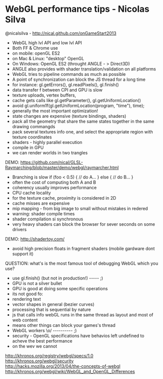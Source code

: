 WebGL performance tips - Nicolas Silva
======================================
@nicalsilva - http://nical.github.com/onGameStart2013

- WebGL high lvl API and low lvl API
- Both FF & Chrome use
 - on mobile: openGL ES2
 - on Mac & Linux: "desktop" OpenGL
 - On Windows: OpenGL ES2 (throught ANGLE - > Direct3D)
- ANGLE also provides with shader translation/validation on all platforms
- WebGL tries to pipeline commands as much as possible
- A point of synchronization can block the JS thread for a long time
- for instance: gl.getErrors(), gl.readPixels(), gl.finish()
- data transfer f between CPI and GPU is slow
 - texture uploads, vertex buffers,
- cache gets calls like gl.getParameter(), gl.getUniformLocation()
- avoid gl.uniform1f(gl.getUniformLocation(program, "time"), time);
- generally the most important optimization!
- state changes are expensive (texture bindings, shaders)
- pack all the geometry that share the same states together in the same drawing commangds
- pack several textures info one, and select the appropriate region with texture coordinates
- shaders - highly parallel execution
- compile in GPU 
- we can render worlds in two trangles

DEMO: https://github.com/nical/GLSL-Raymarching/blob/master/demo/webgl/raymarcher.html

- Branching is slow
if (foo < 0.5) {
 // do A...
} else {
 // do B...
}
- often the cost of computing both A and B
- coherency usually  improves performance
- CPU cache locality 
- for the texture cache, proximity is considered in 2D
- cache misses are expensive
- mip mapping - from big image to small without mistakes in redered
- warning: shader compile times
- shader compilation si synchronous
- very heavy shaders can block the browser for sever seconds on some drivers

DEMO: http://shadertoy.com/

- avoid high precision floats in fragment shaders (mobile gardware dont support it)

QUESTION: what's is the most famous tool of debugging WebGL which you use?

- use gl.finish() (but not in production!) ----- ;)
- GPU is not a silver bullet 
- GPU is good at doing some specific operations
- its not good fo:
 - rendering text
 - vector shapes in general (bezier curves)
 - processing that is sequential by nature
- js that calls info webGL runs in the same thread as layout and most of web content
- means other things can block your games's thread
- WebGL workers \o/ ---------- ;)
- security - OpenGL specifications have behavios left undefined to acheve the best performance
- on the wev we cannot

http://khronos.org/registry/webgl/specs/1.0<br />
http://khronos.org/webgl/security<br />
http://hacks.mozilla.org/2013/04/the-concepts-of-webgl<br />
http://khronos.org/webgl/wiki/WebGL_and_OpenGL_Differences<br />

